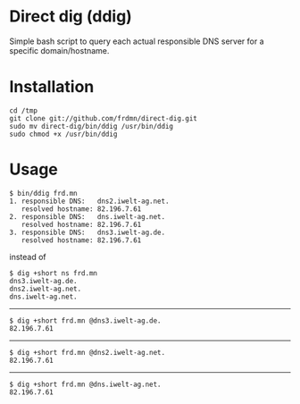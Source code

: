 Direct dig (ddig)
===================

Simple bash script to query each actual responsible DNS server for a specific domain/hostname.

# Installation

    cd /tmp
    git clone git://github.com/frdmn/direct-dig.git
    sudo mv direct-dig/bin/ddig /usr/bin/ddig
    sudo chmod +x /usr/bin/ddig

# Usage

    $ bin/ddig frd.mn
    1. responsible DNS:   dns2.iwelt-ag.net.
       resolved hostname: 82.196.7.61
    2. responsible DNS:   dns.iwelt-ag.net.
       resolved hostname: 82.196.7.61
    3. responsible DNS:   dns3.iwelt-ag.de.
       resolved hostname: 82.196.7.61    

instead of

    $ dig +short ns frd.mn
    dns3.iwelt-ag.de.
    dns2.iwelt-ag.net.
    dns.iwelt-ag.net.

---

    $ dig +short frd.mn @dns3.iwelt-ag.de.
    82.196.7.61

---

    $ dig +short frd.mn @dns2.iwelt-ag.net.
    82.196.7.61

---
    
    $ dig +short frd.mn @dns.iwelt-ag.net.
    82.196.7.61